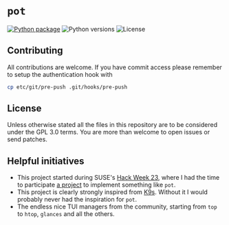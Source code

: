 # `pot`

[![Python package](https://github.com/fishinthecalculator/pot/actions/workflows/python-package.yml/badge.svg?branch=main)](https://github.com/fishinthecalculator/pot/actions/workflows/python-package.yml) 
![Python versions](https://raw.githubusercontent.com/fishinthecalculator/pot/main/.img/python.svg)
![License](https://raw.githubusercontent.com/fishinthecalculator/pot/main/.img/license.svg)

## Contributing

All contributions are welcome. If you have commit access please remember to setup the authentication hook with

```bash
cp etc/git/pre-push .git/hooks/pre-push
```

## License

Unless otherwise stated all the files in this repository are to be considered under the GPL 3.0 terms. You are more than welcome to open issues or send patches.

## Helpful initiatives

- This project started during SUSE's [Hack Week 23](https://hackweek.opensuse.org), where I had the time to participate [a project](https://hackweek.opensuse.org/23/projects/forklift-text-based-gui-utility-for-dealing-with-containers) to implement something like `pot`.
- This project is clearly strongly inspired from [K9s](https://k9scli.io/). Without it I would probably never had the inspiration for `pot`.
- The endless nice TUI managers from the community, starting from `top` to `htop`, `glances` and all the others.
